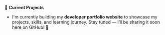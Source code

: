 📂 **Current Projects**

-   I'm currently building my **developer portfolio website** to showcase my projects, skills, and learning journey. Stay tuned — I’ll be sharing it soon here on GitHub! 🚀
